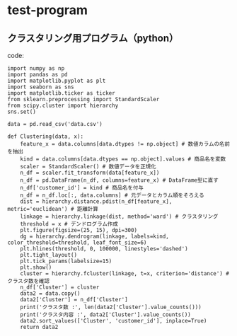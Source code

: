 # test-program
## クラスタリング用プログラム（python）

code:

    import numpy as np
    import pandas as pd
    import matplotlib.pyplot as plt
    import seaborn as sns
    import matplotlib.ticker as ticker
    from sklearn.preprocessing import StandardScaler
    from scipy.cluster import hierarchy
    sns.set()
    
    data = pd.read_csv('data.csv')
    
    def Clustering(data, x):
        feature_x = data.columns[data.dtypes != np.object] # 数値カラムの名前を抽出
        kind = data.columns[data.dtypes == np.object].values # 商品名を変数
        scaler = StandardScaler() # 数値データを正規化
        n_df = scaler.fit_transform(data[feature_x])
        n_df = pd.DataFrame(n_df, columns=feature_x) # DataFrame型に直す
        n_df['customer_id'] = kind # 商品名を付与
        n_df = n_df.loc[:, data.columns] # 元データとカラム順をそろえる
        dist = hierarchy.distance.pdist(n_df[feature_x], metric='euclidean') # 距離計算
        linkage = hierarchy.linkage(dist, method='ward') # クラスタリング
        threshold = x # デンドログラム作成
        plt.figure(figsize=(25, 15), dpi=300)
        dg = hierarchy.dendrogram(linkage, labels=kind, color_threshold=threshold, leaf_font_size=6)
        plt.hlines(threshold, 0, 100000, linestyles='dashed')
        plt.tight_layout()
        plt.tick_params(labelsize=15)
        plt.show()    
        cluster = hierarchy.fcluster(linkage, t=x, criterion='distance') # クラスタ数を確認
        n_df['Cluster'] = cluster
        data2 = data.copy()
        data2['Cluster'] = n_df['Cluster']
        print('クラスタ数 :', len(data2['Cluster'].value_counts()))
        print('クラスタ内容 :', data2['Cluster'].value_counts())
        data2.sort_values(['Cluster', 'customer_id'], inplace=True)
        return data2
